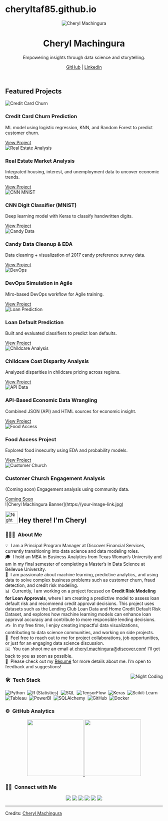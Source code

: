 # cheryltaf85.github.io
<!DOCTYPE html>
<html lang="en">
<head>
  <meta charset="UTF-8" />
  <meta name="viewport" content="width=device-width, initial-scale=1.0" />
  <title>Cheryl Machingura | Data Science Portfolio</title>
  <link rel="stylesheet" href="css/style.css" />
</head>
<body>
  <header class="hero">
    <div class="container">
      <img src="images/profile.jpg" alt="Cheryl Machingura" class="profile-pic" />
      <h1>Cheryl Machingura</h1>
      <p>Empowering insights through data science and storytelling.</p>
      <div class="social-links">
        <a href="https://github.com/cheryltaf85">GitHub</a> |
        <a href="https://linkedin.com/in/cherylmachingura/">LinkedIn</a>
      </div>
    </div>
  </header>

  <main class="projects-section">
    <div class="container">
      <h2>Featured Projects</h2>
      <div class="projects-grid">
        <div class="project-card">
          <img src="images/project-thumbs/churn.png" alt="Credit Card Churn" />
          <h3>Credit Card Churn Prediction</h3>
          <p>ML model using logistic regression, KNN, and Random Forest to predict customer churn.</p>
          <a href="projects/credit-churn/CustomerChurn.ipynb" class="btn">View Project</a>
        </div>
        <div class="project-card">
          <img src="images/project-thumbs/housing.png" alt="Real Estate Analysis" />
          <h3>Real Estate Market Analysis</h3>
          <p>Integrated housing, interest, and unemployment data to uncover economic trends.</p>
          <a href="projects/real-estate-analysis/README.md" class="btn">View Project</a>
        </div>
        <div class="project-card">
          <img src="images/project-thumbs/mnist.png" alt="CNN MNIST" />
          <h3>CNN Digit Classifier (MNIST)</h3>
          <p>Deep learning model with Keras to classify handwritten digits.</p>
          <a href="projects/mnist-cnn/README.md" class="btn">View Project</a>
        </div>
        <div class="project-card">
          <img src="images/project-thumbs/candy.png" alt="Candy Data" />
          <h3>Candy Data Cleanup & EDA</h3>
          <p>Data cleaning + visualization of 2017 candy preference survey data.</p>
          <a href="projects/candy-analysis/README.md" class="btn">View Project</a>
        </div>
        <div class="project-card">
          <img src="images/project-thumbs/devops.png" alt="DevOps" />
          <h3>DevOps Simulation in Agile</h3>
          <p>Miro-based DevOps workflow for Agile training.</p>
          <a href="projects/devops-simulation/README.md" class="btn">View Project</a>
        </div>
        <div class="project-card">
          <img src="images/project-thumbs/loan.png" alt="Loan Prediction" />
          <h3>Loan Default Prediction</h3>
          <p>Built and evaluated classifiers to predict loan defaults.</p>
          <a href="projects/loan-prediction/README.md" class="btn">View Project</a>
        </div>
        <div class="project-card">
          <img src="images/project-thumbs/childcare.png" alt="Childcare Analysis" />
          <h3>Childcare Cost Disparity Analysis</h3>
          <p>Analyzed disparities in childcare pricing across regions.</p>
          <a href="projects/childcare-prices/README.md" class="btn">View Project</a>
        </div>
        <div class="project-card">
          <img src="images/project-thumbs/api.png" alt="API Data" />
          <h3>API-Based Economic Data Wrangling</h3>
          <p>Combined JSON (API) and HTML sources for economic insight.</p>
          <a href="projects/api-economic-data/README.md" class="btn">View Project</a>
        </div>
        <div class="project-card">
          <img src="images/project-thumbs/food.png" alt="Food Access" />
          <h3>Food Access Project</h3>
          <p>Explored food insecurity using EDA and probability models.</p>
          <a href="projects/food-access/README.md" class="btn">View Project</a>
        </div>
        <div class="project-card">
          <img src="images/project-thumbs/church.png" alt="Customer Church" />
          <h3>Customer Church Engagement Analysis</h3>
          <p>(Coming soon) Engagement analysis using community data.</p>
          <a href="projects/customer-church/README.md" class="btn">Coming Soon</a>
        </div>
      </div>
    </div>
  </main>

  <section class="about-section">
    <div class="container">
    ![Cheryl Machingura Banner](https://your-image-link.jpg)

<img alt="Night Coding" src="./assets/Hand%20Wave.gif" width='40' align="left"/><h2>Hey there! I'm Cheryl</h2>

### 👨🏻‍💻 &nbsp;About Me

💡 &nbsp;I am a Principal Program Manager at Discover Financial Services, currently transitioning into data science and data modeling roles.\
🎓 &nbsp;I hold an MBA in Business Analytics from Texas Woman’s University and am in my final semester of completing a Master’s in Data Science at Bellevue University.\
🌱 &nbsp;I am passionate about machine learning, predictive analytics, and using data to solve complex business problems such as customer churn, fraud detection, and credit risk modeling.\
📊 &nbsp;Currently, I am working on a project focused on **Credit Risk Modeling for Loan Approvals**, where I am creating a predictive model to assess loan default risk and recommend credit approval decisions. This project uses datasets such as the Lending Club Loan Data and Home Credit Default Risk Dataset, and explores how machine learning models can enhance loan approval accuracy and contribute to more responsible lending decisions.\
✍️ &nbsp;In my free time, I enjoy creating impactful data visualizations, contributing to data science communities, and working on side projects.\
💬 &nbsp;Feel free to reach out to me for project collaborations, job opportunities, or just for an engaging data science discussion.\
✉️ &nbsp;You can shoot me an email at cheryl.machingura@discover.com! I’ll get back to you as soon as possible.\
📄 &nbsp;Please check out my [Résumé](https://your-resume-link) for more details about me. I’m open to feedback and suggestions!

<img alt="Night Coding" src="https://your-image-link.jpg" align="right"/>

### 🛠 &nbsp;Tech Stack

![Python](https://img.shields.io/badge/-Python-05122A?style=flat&logo=python)&nbsp;
![R (Statistics)](https://img.shields.io/badge/-R-05122A?style=flat&logo=R&logoColor=276DC3)&nbsp;
![SQL](https://img.shields.io/badge/-SQL-05122A?style=flat&logo=postgresql&logoColor=336791)&nbsp;
![TensorFlow](https://img.shields.io/badge/-TensorFlow-05122A?style=flat&logo=tensorflow&logoColor=FF6F00)&nbsp;
![Keras](https://img.shields.io/badge/-Keras-05122A?style=flat&logo=keras&logoColor=D00000)&nbsp;
![Scikit-Learn](https://img.shields.io/badge/-Scikit%20Learn-05122A?style=flat&logo=scikit-learn)&nbsp;
![Tableau](https://img.shields.io/badge/-Tableau-05122A?style=flat&logo=tableau&logoColor=006F8E)&nbsp;
![PowerBI](https://img.shields.io/badge/-Power%20BI-05122A?style=flat&logo=powerbi)&nbsp;
![SQLAlchemy](https://img.shields.io/badge/-SQLAlchemy-05122A?style=flat&logo=sqlalchemy)&nbsp;
![GitHub](https://img.shields.io/badge/-GitHub-05122A?style=flat&logo=github)&nbsp;
![Docker](https://img.shields.io/badge/-Docker-05122A?style=flat&logo=docker)&nbsp;

### ⚙️ &nbsp;GitHub Analytics

<p align="center">
<a href="https://github.com/cheryltaf85">
  <img height="180em" src="https://github-readme-stats-eight-theta.vercel.app/api?username=cheryltaf85&show_icons=true&theme=algolia&include_all_commits=true&count_private=true"/>
  <img height="180em" src="https://github-readme-stats-eight-theta.vercel.app/api/top-langs/?username=cheryltaf85&layout=compact&langs_count=8&theme=algolia"/>
</a>
</p>

### 🤝🏻 &nbsp;Connect with Me

<p align="center">
<a href="https://www.cheryltaf85.com"><img src="https://img.shields.io/badge/-cheryltaf85.com-3423A6?style=flat&logo=Google-Chrome&logoColor=white"/></a>
<a href="https://linkedin.com/in/cheryltaf85"><img src="https://img.shields.io/badge/-Cheryl%20Machingura-0077B5?style=flat&logo=Linkedin&logoColor=white"/></a>
<a href="mailto:cheryl.machingura@discover.com"><img src="https://img.shields.io/badge/-cheryl.machingura@discover.com-D14836?style=flat&logo=Gmail&logoColor=white"/></a>
<a href="https://github.com/cheryltaf85"><img src="https://img.shields.io/badge/-GitHub-05122A?style=flat&logo=GitHub&logoColor=white"/></a>
<a href="https://www.twitter.com/cheryltaf85"><img src="https://img.shields.io/badge/-@cheryltaf85-1DA1F2?style=flat&logo=Twitter&logoColor=white"/></a>
<a href="https://www.pinterest.com/cheryltaf85"><img src="https://img.shields.io/badge/-@cheryltaf85-BD081C?style=flat&logo=Pinterest&logoColor=white"/></a>
</p>

-----
Credits: [Cheryl Machingura](https://github.com/cheryltaf85)
